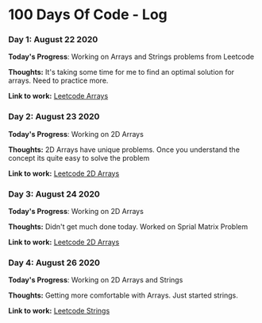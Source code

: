 # 100 Days Of Code - Log

### Day 1: August 22 2020

**Today's Progress**: Working on Arrays and Strings problems from Leetcode

**Thoughts:** It's taking some time for me to find an optimal solution for arrays. Need to practice more.

**Link to work:** [Leetcode Arrays](https://leetcode.com/explore/learn/card/array-and-string/201/introduction-to-array/1143/)

### Day 2: August 23 2020

**Today's Progress**: Working on 2D Arrays

**Thoughts:** 2D Arrays have unique problems. Once you understand the concept its quite easy to solve the problem

**Link to work:** [Leetcode 2D Arrays](https://leetcode.com/explore/learn/card/array-and-string/202/introduction-to-2d-array/)

### Day 3: August 24 2020

**Today's Progress**: Working on 2D Arrays

**Thoughts:** Didn't get much done today. Worked on Sprial Matrix Problem

**Link to work:** [Leetcode 2D Arrays](https://leetcode.com/explore/learn/card/array-and-string/202/introduction-to-2d-array/)

### Day 4: August 26 2020

**Today's Progress**: Working on 2D Arrays and Strings

**Thoughts:** Getting more comfortable with Arrays. Just started strings. 

**Link to work:** [Leetcode Strings](https://leetcode.com/explore/learn/card/array-and-string/203/introduction-to-string/1160/)
